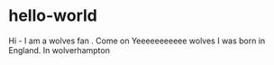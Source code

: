 # hello-world
Hi - I am a wolves fan . Come on Yeeeeeeeeeee wolves
I was born in England. In wolverhampton 
